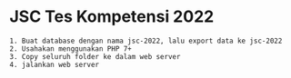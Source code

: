 # JSC Tes Kompetensi 2022
 
	1. Buat database dengan nama jsc-2022, lalu export data ke jsc-2022
	2. Usahakan menggunakan PHP 7+
	3. Copy seluruh folder ke dalam web server
	4. jalankan web server

